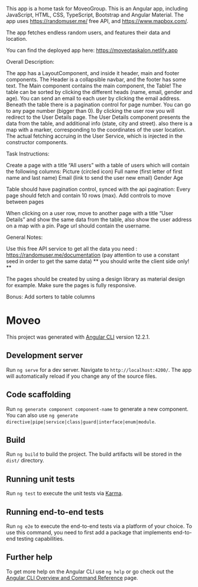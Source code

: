This app is a home task for MoveoGroup.
This is an Angular app, including JavaScript, HTML, CSS, TypeScript, Bootstrap and Angular Material.
The app uses https://randomuser.me/ free API, and https://www.mapbox.com/.

The app fetches endless random users, and features their data and location.

You can find the deployed app here:
https://moveotaskalon.netlify.app

Overall Description:

The app has a LayoutComponent, and inside it header, main and footer components.
The Header is a collapsible navbar, and the footer has some text.
The Main component contains the main component, the Table!
The table can be sorted by clicking the different heads (name, email, gender and age).
You can send an email to each user by clicking the email address.
Beneath the table there is a pagination control for page number. You can go to any page number (bigger than 0).
By clicking the user row you will redirect to the User Details page. 
The User Details component presents the data from the table, and additional info (state, city and street). also there is a map with a marker, corresponding to the coordinates of the user location.
The actual fetching accruing in the User Service, which is injected in the constructor components.

Task Instructions:

Create a page with a title “All users” with a table of users which will contain the following columns:
Picture (circled icon)
Full name (first letter of first name and last name)
Email (link to send the user new email)
Gender
Age

Table should have pagination control, synced with the api pagination:
Every page should fetch and contain 10 rows (max).
Add controls to move between pages

When clicking on a user row, move to another page with a title “User Details” and show the same data from the table, also show the user address on a map with a pin. Page url should contain the username.


General Notes:

Use this free API service to get all the data you need : https://randomuser.me/documentation
(pay attention to use a constant seed in order to get the same data)
** you should write the client side only! **

The pages should be created by using a design library as material design for example.
Make sure the pages is fully responsive.

Bonus:
Add sorters to table columns

# Moveo

This project was generated with [Angular CLI](https://github.com/angular/angular-cli) version 12.2.1.

## Development server

Run `ng serve` for a dev server. Navigate to `http://localhost:4200/`. The app will automatically reload if you change any of the source files.

## Code scaffolding

Run `ng generate component component-name` to generate a new component. You can also use `ng generate directive|pipe|service|class|guard|interface|enum|module`.

## Build

Run `ng build` to build the project. The build artifacts will be stored in the `dist/` directory.

## Running unit tests

Run `ng test` to execute the unit tests via [Karma](https://karma-runner.github.io).

## Running end-to-end tests

Run `ng e2e` to execute the end-to-end tests via a platform of your choice. To use this command, you need to first add a package that implements end-to-end testing capabilities.

## Further help

To get more help on the Angular CLI use `ng help` or go check out the [Angular CLI Overview and Command Reference](https://angular.io/cli) page.

